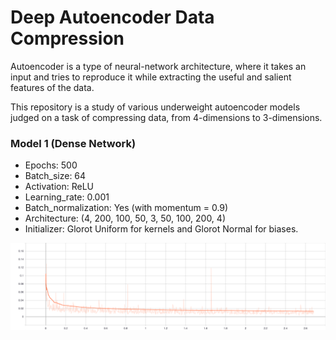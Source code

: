 # Deep Autoencoder Data Compression

Autoencoder is a type of neural-network architecture, where it takes an input and tries to reproduce it while extracting the useful and salient features of the data.

This repository is a study of various underweight autoencoder models judged on a task of compressing data, from 4-dimensions to 3-dimensions.

### Model 1 (Dense Network)

* Epochs: 500
* Batch_size: 64
* Activation: ReLU
* Learning_rate: 0.001
* Batch_normalization: Yes (with momentum = 0.9)
* Architecture: (4, 200, 100, 50, 3, 50, 100, 200, 4)
* Initializer: Glorot Uniform for kernels and Glorot Normal for biases.

![Training Loss Curve](/Graphs_and_Records/Summary_Total_Loss_s_1.svg)
